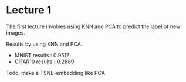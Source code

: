 # Lecture 1

The first lecture involves using KNN and PCA to predict the label of new images.

Results by using KNN and PCA:
- MNIST results : 0.9517
- CIFAR10 results : 0.2889

Todo, make a TSNE-embedding like PCA
